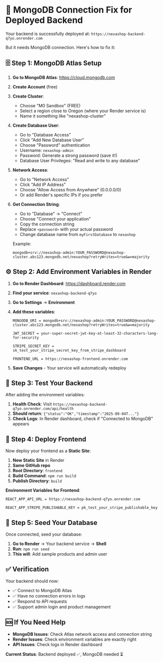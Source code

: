 # 🚨 MongoDB Connection Fix for Deployed Backend

Your backend is successfully deployed at: `https://nexashop-backend-q7yo.onrender.com`

But it needs MongoDB connection. Here's how to fix it:

## 🗄️ **Step 1: MongoDB Atlas Setup**

1. **Go to MongoDB Atlas**: https://cloud.mongodb.com
2. **Create Account** (free)
3. **Create Cluster**: 
   - Choose "M0 Sandbox" (FREE)
   - Select a region close to Oregon (where your Render service is)
   - Name it something like "nexashop-cluster"

4. **Create Database User**:
   - Go to "Database Access"
   - Click "Add New Database User"
   - Choose "Password" authentication
   - Username: `nexashop-admin`
   - Password: Generate a strong password (save it!)
   - Database User Privileges: "Read and write to any database"

5. **Network Access**:
   - Go to "Network Access"
   - Click "Add IP Address"
   - Choose "Allow Access from Anywhere" (0.0.0.0/0)
   - Or add Render's specific IPs if you prefer

6. **Get Connection String**:
   - Go to "Database" → "Connect"
   - Choose "Connect your application"
   - Copy the connection string
   - Replace `<password>` with your actual password
   - Change database name from `myFirstDatabase` to `nexashop`

   Example:
   ```
   mongodb+srv://nexashop-admin:YOUR_PASSWORD@nexashop-cluster.abc123.mongodb.net/nexashop?retryWrites=true&w=majority
   ```

## ⚙️ **Step 2: Add Environment Variables in Render**

1. **Go to Render Dashboard**: https://dashboard.render.com
2. **Find your service**: `nexashop-backend-q7yo`
3. **Go to Settings** → **Environment**
4. **Add these variables**:

   ```
   MONGODB_URI = mongodb+srv://nexashop-admin:YOUR_PASSWORD@nexashop-cluster.abc123.mongodb.net/nexashop?retryWrites=true&w=majority
   
   JWT_SECRET = your-super-secret-jwt-key-at-least-32-characters-long-for-security
   
   STRIPE_SECRET_KEY = sk_test_your_stripe_secret_key_from_stripe_dashboard
   
   FRONTEND_URL = https://nexashop-frontend.onrender.com
   ```

5. **Save Changes** - Your service will automatically redeploy

## 🧪 **Step 3: Test Your Backend**

After adding the environment variables:

1. **Health Check**: Visit `https://nexashop-backend-q7yo.onrender.com/api/health`
2. **Should return**: `{"status":"OK","timestamp":"2025-09-04T..."}`
3. **Check Logs**: In Render dashboard, check if "Connected to MongoDB" appears

## 🎨 **Step 4: Deploy Frontend**

Now deploy your frontend as a **Static Site**:

1. **New Static Site** in Render
2. **Same GitHub repo**
3. **Root Directory**: `frontend`
4. **Build Command**: `npm run build`
5. **Publish Directory**: `build`

**Environment Variables for Frontend**:
```
REACT_APP_API_URL = https://nexashop-backend-q7yo.onrender.com

REACT_APP_STRIPE_PUBLISHABLE_KEY = pk_test_your_stripe_publishable_key
```

## 🔧 **Step 5: Seed Your Database**

Once connected, seed your database:

1. **Go to Render** → Your backend service → **Shell**
2. **Run**: `npm run seed`
3. **This will**: Add sample products and admin user

## ✅ **Verification**

Your backend should now:
- ✅ Connect to MongoDB Atlas
- ✅ Have no connection errors in logs
- ✅ Respond to API requests
- ✅ Support admin login and product management

## 🆘 **If You Need Help**

- **MongoDB Issues**: Check Atlas network access and connection string
- **Render Issues**: Check environment variables are exactly right
- **API Issues**: Check logs in Render dashboard

**Current Status**: Backend deployed ✅, MongoDB needed ⏳
